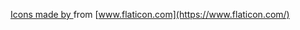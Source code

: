 [Icons made by ](https://www.flaticon.com/authors/vectors-market) from [www.flaticon.com](https://www.flaticon.com/)